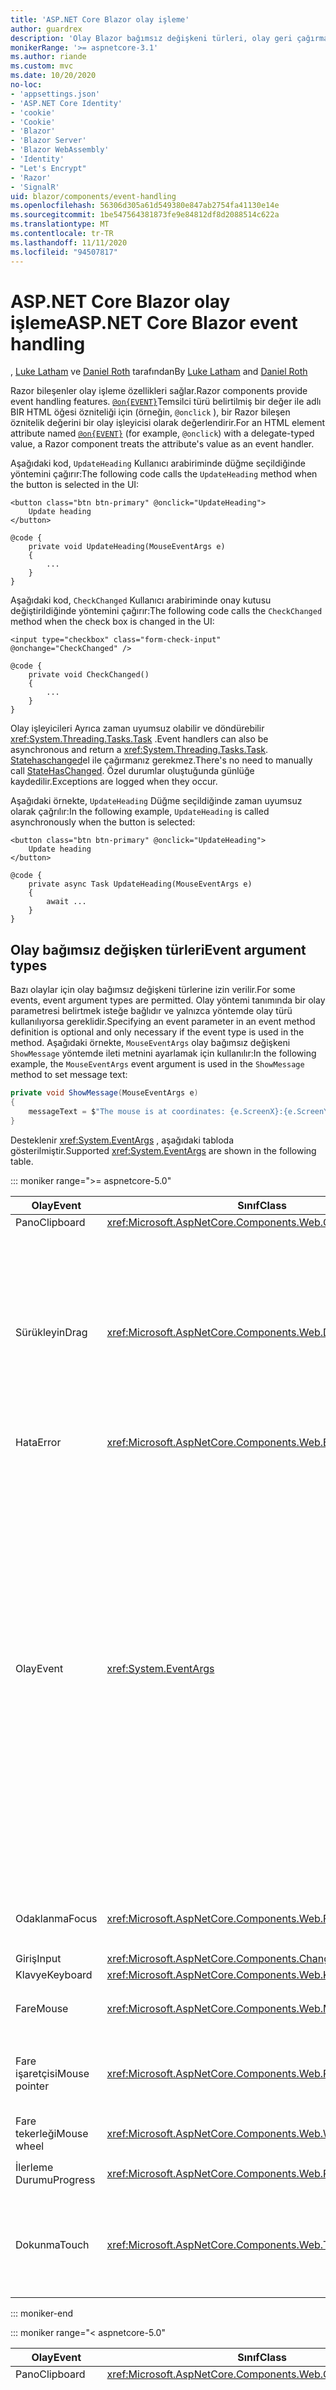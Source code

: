 ```yaml
---
title: 'ASP.NET Core Blazor olay işleme'
author: guardrex
description: 'Olay Blazor bağımsız değişkeni türleri, olay geri çağırmaları ve varsayılan tarayıcı olaylarını yönetmek dahil olmak üzere olay işleme özellikleri hakkında bilgi edinin.'
monikerRange: '>= aspnetcore-3.1'
ms.author: riande
ms.custom: mvc
ms.date: 10/20/2020
no-loc:
- 'appsettings.json'
- 'ASP.NET Core Identity'
- 'cookie'
- 'Cookie'
- 'Blazor'
- 'Blazor Server'
- 'Blazor WebAssembly'
- 'Identity'
- "Let's Encrypt"
- 'Razor'
- 'SignalR'
uid: blazor/components/event-handling
ms.openlocfilehash: 56306d305a61d549380e847ab2754fa41130e14e
ms.sourcegitcommit: 1be547564381873fe9e84812df8d2088514c622a
ms.translationtype: MT
ms.contentlocale: tr-TR
ms.lasthandoff: 11/11/2020
ms.locfileid: "94507817"
---
```

# <a name="aspnet-core-no-locblazor-event-handling"></a><span data-ttu-id="b1214-103">ASP.NET Core Blazor olay işleme</span><span class="sxs-lookup"><span data-stu-id="b1214-103">ASP.NET Core Blazor event handling</span></span>

<span data-ttu-id="b1214-104">, [Luke Latham](https://github.com/guardrex) ve [Daniel Roth](https://github.com/danroth27) tarafından</span><span class="sxs-lookup"><span data-stu-id="b1214-104">By [Luke Latham](https://github.com/guardrex) and [Daniel Roth](https://github.com/danroth27)</span></span>

<span data-ttu-id="b1214-105">Razor bileşenler olay işleme özellikleri sağlar.</span><span class="sxs-lookup"><span data-stu-id="b1214-105">Razor components provide event handling features.</span></span> <span data-ttu-id="b1214-106">[`@on{EVENT}`](xref:mvc/views/razor#onevent)Temsilci türü belirtilmiş bir değer ile adlı BIR HTML öğesi özniteliği için (örneğin, `@onclick` ), bir Razor bileşen öznitelik değerini bir olay işleyicisi olarak değerlendirir.</span><span class="sxs-lookup"><span data-stu-id="b1214-106">For an HTML element attribute named [`@on{EVENT}`](xref:mvc/views/razor#onevent) (for example, `@onclick`) with a delegate-typed value, a Razor component treats the attribute's value as an event handler.</span></span>

<span data-ttu-id="b1214-107">Aşağıdaki kod, `UpdateHeading` Kullanıcı arabiriminde düğme seçildiğinde yöntemini çağırır:</span><span class="sxs-lookup"><span data-stu-id="b1214-107">The following code calls the `UpdateHeading` method when the button is selected in the UI:</span></span>

```razor
<button class="btn btn-primary" @onclick="UpdateHeading">
    Update heading
</button>

@code {
    private void UpdateHeading(MouseEventArgs e)
    {
        ...
    }
}
```

<span data-ttu-id="b1214-108">Aşağıdaki kod, `CheckChanged` Kullanıcı arabiriminde onay kutusu değiştirildiğinde yöntemini çağırır:</span><span class="sxs-lookup"><span data-stu-id="b1214-108">The following code calls the `CheckChanged` method when the check box is changed in the UI:</span></span>

```razor
<input type="checkbox" class="form-check-input" @onchange="CheckChanged" />

@code {
    private void CheckChanged()
    {
        ...
    }
}
```

<span data-ttu-id="b1214-109">Olay işleyicileri Ayrıca zaman uyumsuz olabilir ve döndürebilir <xref:System.Threading.Tasks.Task> .</span><span class="sxs-lookup"><span data-stu-id="b1214-109">Event handlers can also be asynchronous and return a <xref:System.Threading.Tasks.Task>.</span></span> <span data-ttu-id="b1214-110">[Statehaschanged](xref:blazor/components/lifecycle#state-changes)el ile çağırmanız gerekmez.</span><span class="sxs-lookup"><span data-stu-id="b1214-110">There's no need to manually call [StateHasChanged](xref:blazor/components/lifecycle#state-changes).</span></span> <span data-ttu-id="b1214-111">Özel durumlar oluştuğunda günlüğe kaydedilir.</span><span class="sxs-lookup"><span data-stu-id="b1214-111">Exceptions are logged when they occur.</span></span>

<span data-ttu-id="b1214-112">Aşağıdaki örnekte, `UpdateHeading` Düğme seçildiğinde zaman uyumsuz olarak çağrılır:</span><span class="sxs-lookup"><span data-stu-id="b1214-112">In the following example, `UpdateHeading` is called asynchronously when the button is selected:</span></span>

```razor
<button class="btn btn-primary" @onclick="UpdateHeading">
    Update heading
</button>

@code {
    private async Task UpdateHeading(MouseEventArgs e)
    {
        await ...
    }
}
```

## <a name="event-argument-types"></a><span data-ttu-id="b1214-113">Olay bağımsız değişken türleri</span><span class="sxs-lookup"><span data-stu-id="b1214-113">Event argument types</span></span>

<span data-ttu-id="b1214-114">Bazı olaylar için olay bağımsız değişkeni türlerine izin verilir.</span><span class="sxs-lookup"><span data-stu-id="b1214-114">For some events, event argument types are permitted.</span></span> <span data-ttu-id="b1214-115">Olay yöntemi tanımında bir olay parametresi belirtmek isteğe bağlıdır ve yalnızca yöntemde olay türü kullanılıyorsa gereklidir.</span><span class="sxs-lookup"><span data-stu-id="b1214-115">Specifying an event parameter in an event method definition is optional and only necessary if the event type is used in the method.</span></span> <span data-ttu-id="b1214-116">Aşağıdaki örnekte, `MouseEventArgs` olay bağımsız değişkeni `ShowMessage` yöntemde ileti metnini ayarlamak için kullanılır:</span><span class="sxs-lookup"><span data-stu-id="b1214-116">In the following example, the `MouseEventArgs` event argument is used in the `ShowMessage` method to set message text:</span></span>

```csharp
private void ShowMessage(MouseEventArgs e)
{
    messageText = $"The mouse is at coordinates: {e.ScreenX}:{e.ScreenY}";
}
```

<span data-ttu-id="b1214-117">Desteklenir <xref:System.EventArgs> , aşağıdaki tabloda gösterilmiştir.</span><span class="sxs-lookup"><span data-stu-id="b1214-117">Supported <xref:System.EventArgs> are shown in the following table.</span></span>

::: moniker range=">= aspnetcore-5.0"

| <span data-ttu-id="b1214-118">Olay</span><span class="sxs-lookup"><span data-stu-id="b1214-118">Event</span></span>            | <span data-ttu-id="b1214-119">Sınıf</span><span class="sxs-lookup"><span data-stu-id="b1214-119">Class</span></span>  | <span data-ttu-id="b1214-120">DOM olayları ve notları</span><span class="sxs-lookup"><span data-stu-id="b1214-120">DOM events and notes</span></span> |
| ---------------- | ------ | -------------------- |
| <span data-ttu-id="b1214-121">Pano</span><span class="sxs-lookup"><span data-stu-id="b1214-121">Clipboard</span></span>        | <xref:Microsoft.AspNetCore.Components.Web.ClipboardEventArgs> | <span data-ttu-id="b1214-122">`oncut`, `oncopy`, `onpaste`</span><span class="sxs-lookup"><span data-stu-id="b1214-122">`oncut`, `oncopy`, `onpaste`</span></span> |
| <span data-ttu-id="b1214-123">Sürükleyin</span><span class="sxs-lookup"><span data-stu-id="b1214-123">Drag</span></span>             | <xref:Microsoft.AspNetCore.Components.Web.DragEventArgs> | <span data-ttu-id="b1214-124">`ondrag`, `ondragstart`, `ondragenter`, `ondragleave`, `ondragover`, `ondrop`, `ondragend`</span><span class="sxs-lookup"><span data-stu-id="b1214-124">`ondrag`, `ondragstart`, `ondragenter`, `ondragleave`, `ondragover`, `ondrop`, `ondragend`</span></span><br><br><span data-ttu-id="b1214-125"><xref:Microsoft.AspNetCore.Components.Web.DataTransfer> ve <xref:Microsoft.AspNetCore.Components.Web.DataTransferItem> öğe verilerini sürüklemiş tutun.</span><span class="sxs-lookup"><span data-stu-id="b1214-125"><xref:Microsoft.AspNetCore.Components.Web.DataTransfer> and <xref:Microsoft.AspNetCore.Components.Web.DataTransferItem> hold dragged item data.</span></span><br><br><span data-ttu-id="b1214-126">Blazor [HTML sürükleme ve bırakma API 'Si](https://developer.mozilla.org/docs/Web/API/HTML_Drag_and_Drop_API)ile [js birlikte çalışma](xref:blazor/call-javascript-from-dotnet) kullanarak uygulamalarda sürükleyip bırakma uygulayın.</span><span class="sxs-lookup"><span data-stu-id="b1214-126">Implement drag and drop in Blazor apps using [JS interop](xref:blazor/call-javascript-from-dotnet) with [HTML Drag and Drop API](https://developer.mozilla.org/docs/Web/API/HTML_Drag_and_Drop_API).</span></span> |
| <span data-ttu-id="b1214-127">Hata</span><span class="sxs-lookup"><span data-stu-id="b1214-127">Error</span></span>            | <xref:Microsoft.AspNetCore.Components.Web.ErrorEventArgs> | `onerror` |
| <span data-ttu-id="b1214-128">Olay</span><span class="sxs-lookup"><span data-stu-id="b1214-128">Event</span></span>            | <xref:System.EventArgs> | <span data-ttu-id="b1214-129">*Genel*</span><span class="sxs-lookup"><span data-stu-id="b1214-129">*General*</span></span><br><span data-ttu-id="b1214-130">`onactivate`, `onbeforeactivate`, `onbeforedeactivate`, `ondeactivate`, `onfullscreenchange`, `onfullscreenerror`, `onloadeddata`, `onloadedmetadata`, `onpointerlockchange`, `onpointerlockerror`, `onreadystatechange`, `onscroll`</span><span class="sxs-lookup"><span data-stu-id="b1214-130">`onactivate`, `onbeforeactivate`, `onbeforedeactivate`, `ondeactivate`, `onfullscreenchange`, `onfullscreenerror`, `onloadeddata`, `onloadedmetadata`, `onpointerlockchange`, `onpointerlockerror`, `onreadystatechange`, `onscroll`</span></span><br><br><span data-ttu-id="b1214-131">*Pano*</span><span class="sxs-lookup"><span data-stu-id="b1214-131">*Clipboard*</span></span><br><span data-ttu-id="b1214-132">`onbeforecut`, `onbeforecopy`, `onbeforepaste`</span><span class="sxs-lookup"><span data-stu-id="b1214-132">`onbeforecut`, `onbeforecopy`, `onbeforepaste`</span></span><br><br><span data-ttu-id="b1214-133">*Giriş*</span><span class="sxs-lookup"><span data-stu-id="b1214-133">*Input*</span></span><br><span data-ttu-id="b1214-134">`oninvalid`, `onreset`, `onselect`, `onselectionchange`, `onselectstart`, `onsubmit`</span><span class="sxs-lookup"><span data-stu-id="b1214-134">`oninvalid`, `onreset`, `onselect`, `onselectionchange`, `onselectstart`, `onsubmit`</span></span><br><br><span data-ttu-id="b1214-135">*Medya*</span><span class="sxs-lookup"><span data-stu-id="b1214-135">*Media*</span></span><br><span data-ttu-id="b1214-136">`oncanplay`, `oncanplaythrough`, `oncuechange`, `ondurationchange`, `onemptied`, `onended`, `onpause`, `onplay`, `onplaying`, `onratechange`, `onseeked`, `onseeking`, `onstalled`, `onstop`, `onsuspend`, `ontimeupdate`, `ontoggle`, `onvolumechange`, `onwaiting`</span><span class="sxs-lookup"><span data-stu-id="b1214-136">`oncanplay`, `oncanplaythrough`, `oncuechange`, `ondurationchange`, `onemptied`, `onended`, `onpause`, `onplay`, `onplaying`, `onratechange`, `onseeked`, `onseeking`, `onstalled`, `onstop`, `onsuspend`, `ontimeupdate`, `ontoggle`, `onvolumechange`, `onwaiting`</span></span><br><br><span data-ttu-id="b1214-137"><xref:Microsoft.AspNetCore.Components.Web.EventHandlers> olay adlarıyla olay bağımsız değişken türleri arasındaki eşlemeleri yapılandırmak için öznitelikleri tutar.</span><span class="sxs-lookup"><span data-stu-id="b1214-137"><xref:Microsoft.AspNetCore.Components.Web.EventHandlers> holds attributes to configure the mappings between event names and event argument types.</span></span> |
| <span data-ttu-id="b1214-138">Odaklanma</span><span class="sxs-lookup"><span data-stu-id="b1214-138">Focus</span></span>            | <xref:Microsoft.AspNetCore.Components.Web.FocusEventArgs> | <span data-ttu-id="b1214-139">`onfocus`, `onblur`, `onfocusin`, `onfocusout`</span><span class="sxs-lookup"><span data-stu-id="b1214-139">`onfocus`, `onblur`, `onfocusin`, `onfocusout`</span></span><br><br><span data-ttu-id="b1214-140">İçin destek içermez `relatedTarget` .</span><span class="sxs-lookup"><span data-stu-id="b1214-140">Doesn't include support for `relatedTarget`.</span></span> |
| <span data-ttu-id="b1214-141">Giriş</span><span class="sxs-lookup"><span data-stu-id="b1214-141">Input</span></span>            | <xref:Microsoft.AspNetCore.Components.ChangeEventArgs> | <span data-ttu-id="b1214-142">`onchange`, `oninput`</span><span class="sxs-lookup"><span data-stu-id="b1214-142">`onchange`, `oninput`</span></span> |
| <span data-ttu-id="b1214-143">Klavye</span><span class="sxs-lookup"><span data-stu-id="b1214-143">Keyboard</span></span>         | <xref:Microsoft.AspNetCore.Components.Web.KeyboardEventArgs> | <span data-ttu-id="b1214-144">`onkeydown`, `onkeypress`, `onkeyup`</span><span class="sxs-lookup"><span data-stu-id="b1214-144">`onkeydown`, `onkeypress`, `onkeyup`</span></span> |
| <span data-ttu-id="b1214-145">Fare</span><span class="sxs-lookup"><span data-stu-id="b1214-145">Mouse</span></span>            | <xref:Microsoft.AspNetCore.Components.Web.MouseEventArgs> | <span data-ttu-id="b1214-146">`onclick`, `oncontextmenu`, `ondblclick`, `onmousedown`, `onmouseup`, `onmouseover`, `onmousemove`, `onmouseout`</span><span class="sxs-lookup"><span data-stu-id="b1214-146">`onclick`, `oncontextmenu`, `ondblclick`, `onmousedown`, `onmouseup`, `onmouseover`, `onmousemove`, `onmouseout`</span></span> |
| <span data-ttu-id="b1214-147">Fare işaretçisi</span><span class="sxs-lookup"><span data-stu-id="b1214-147">Mouse pointer</span></span>    | <xref:Microsoft.AspNetCore.Components.Web.PointerEventArgs> | <span data-ttu-id="b1214-148">`onpointerdown`, `onpointerup`, `onpointercancel`, `onpointermove`, `onpointerover`, `onpointerout`, `onpointerenter`, `onpointerleave`, `ongotpointercapture`, `onlostpointercapture`</span><span class="sxs-lookup"><span data-stu-id="b1214-148">`onpointerdown`, `onpointerup`, `onpointercancel`, `onpointermove`, `onpointerover`, `onpointerout`, `onpointerenter`, `onpointerleave`, `ongotpointercapture`, `onlostpointercapture`</span></span> |
| <span data-ttu-id="b1214-149">Fare tekerleği</span><span class="sxs-lookup"><span data-stu-id="b1214-149">Mouse wheel</span></span>      | <xref:Microsoft.AspNetCore.Components.Web.WheelEventArgs> | <span data-ttu-id="b1214-150">`onwheel`, `onmousewheel`</span><span class="sxs-lookup"><span data-stu-id="b1214-150">`onwheel`, `onmousewheel`</span></span> |
| <span data-ttu-id="b1214-151">İlerleme Durumu</span><span class="sxs-lookup"><span data-stu-id="b1214-151">Progress</span></span>         | <xref:Microsoft.AspNetCore.Components.Web.ProgressEventArgs> | <span data-ttu-id="b1214-152">`onabort`, `onload`, `onloadend`, `onloadstart`, `onprogress`, `ontimeout`</span><span class="sxs-lookup"><span data-stu-id="b1214-152">`onabort`, `onload`, `onloadend`, `onloadstart`, `onprogress`, `ontimeout`</span></span> |
| <span data-ttu-id="b1214-153">Dokunma</span><span class="sxs-lookup"><span data-stu-id="b1214-153">Touch</span></span>            | <xref:Microsoft.AspNetCore.Components.Web.TouchEventArgs> | <span data-ttu-id="b1214-154">`ontouchstart`, `ontouchend`, `ontouchmove`, `ontouchenter`, `ontouchleave`, `ontouchcancel`</span><span class="sxs-lookup"><span data-stu-id="b1214-154">`ontouchstart`, `ontouchend`, `ontouchmove`, `ontouchenter`, `ontouchleave`, `ontouchcancel`</span></span><br><br><span data-ttu-id="b1214-155"><xref:Microsoft.AspNetCore.Components.Web.TouchPoint> dokunarak duyarlı bir cihazdaki tek bir iletişim noktasını temsil eder.</span><span class="sxs-lookup"><span data-stu-id="b1214-155"><xref:Microsoft.AspNetCore.Components.Web.TouchPoint> represents a single contact point on a touch-sensitive device.</span></span> |

::: moniker-end

::: moniker range="< aspnetcore-5.0"

| <span data-ttu-id="b1214-156">Olay</span><span class="sxs-lookup"><span data-stu-id="b1214-156">Event</span></span>            | <span data-ttu-id="b1214-157">Sınıf</span><span class="sxs-lookup"><span data-stu-id="b1214-157">Class</span></span> | <span data-ttu-id="b1214-158">DOM olayları ve notları</span><span class="sxs-lookup"><span data-stu-id="b1214-158">DOM events and notes</span></span> |
| ---------------- | ----- | -------------------- |
| <span data-ttu-id="b1214-159">Pano</span><span class="sxs-lookup"><span data-stu-id="b1214-159">Clipboard</span></span>        | <xref:Microsoft.AspNetCore.Components.Web.ClipboardEventArgs> | <span data-ttu-id="b1214-160">`oncut`, `oncopy`, `onpaste`</span><span class="sxs-lookup"><span data-stu-id="b1214-160">`oncut`, `oncopy`, `onpaste`</span></span> |
| <span data-ttu-id="b1214-161">Sürükleyin</span><span class="sxs-lookup"><span data-stu-id="b1214-161">Drag</span></span>             | <xref:Microsoft.AspNetCore.Components.Web.DragEventArgs> | <span data-ttu-id="b1214-162">`ondrag`, `ondragstart`, `ondragenter`, `ondragleave`, `ondragover`, `ondrop`, `ondragend`</span><span class="sxs-lookup"><span data-stu-id="b1214-162">`ondrag`, `ondragstart`, `ondragenter`, `ondragleave`, `ondragover`, `ondrop`, `ondragend`</span></span><br><br><span data-ttu-id="b1214-163"><xref:Microsoft.AspNetCore.Components.Web.DataTransfer> ve <xref:Microsoft.AspNetCore.Components.Web.DataTransferItem> öğe verilerini sürüklemiş tutun.</span><span class="sxs-lookup"><span data-stu-id="b1214-163"><xref:Microsoft.AspNetCore.Components.Web.DataTransfer> and <xref:Microsoft.AspNetCore.Components.Web.DataTransferItem> hold dragged item data.</span></span><br><br><span data-ttu-id="b1214-164">Blazor [HTML sürükleme ve bırakma API 'Si](https://developer.mozilla.org/docs/Web/API/HTML_Drag_and_Drop_API)ile [js birlikte çalışma](xref:blazor/call-javascript-from-dotnet) kullanarak uygulamalarda sürükleyip bırakma uygulayın.</span><span class="sxs-lookup"><span data-stu-id="b1214-164">Implement drag and drop in Blazor apps using [JS interop](xref:blazor/call-javascript-from-dotnet) with [HTML Drag and Drop API](https://developer.mozilla.org/docs/Web/API/HTML_Drag_and_Drop_API).</span></span> |
| <span data-ttu-id="b1214-165">Hata</span><span class="sxs-lookup"><span data-stu-id="b1214-165">Error</span></span>            | <xref:Microsoft.AspNetCore.Components.Web.ErrorEventArgs> | `onerror` |
| <span data-ttu-id="b1214-166">Olay</span><span class="sxs-lookup"><span data-stu-id="b1214-166">Event</span></span>            | <xref:System.EventArgs> | <span data-ttu-id="b1214-167">*Genel*</span><span class="sxs-lookup"><span data-stu-id="b1214-167">*General*</span></span><br><span data-ttu-id="b1214-168">`onactivate`, `onbeforeactivate`, `onbeforedeactivate`, `ondeactivate`, `onfullscreenchange`, `onfullscreenerror`, `onloadeddata`, `onloadedmetadata`, `onpointerlockchange`, `onpointerlockerror`, `onreadystatechange`, `onscroll`</span><span class="sxs-lookup"><span data-stu-id="b1214-168">`onactivate`, `onbeforeactivate`, `onbeforedeactivate`, `ondeactivate`, `onfullscreenchange`, `onfullscreenerror`, `onloadeddata`, `onloadedmetadata`, `onpointerlockchange`, `onpointerlockerror`, `onreadystatechange`, `onscroll`</span></span><br><br><span data-ttu-id="b1214-169">*Pano*</span><span class="sxs-lookup"><span data-stu-id="b1214-169">*Clipboard*</span></span><br><span data-ttu-id="b1214-170">`onbeforecut`, `onbeforecopy`, `onbeforepaste`</span><span class="sxs-lookup"><span data-stu-id="b1214-170">`onbeforecut`, `onbeforecopy`, `onbeforepaste`</span></span><br><br><span data-ttu-id="b1214-171">*Giriş*</span><span class="sxs-lookup"><span data-stu-id="b1214-171">*Input*</span></span><br><span data-ttu-id="b1214-172">`oninvalid`, `onreset`, `onselect`, `onselectionchange`, `onselectstart`, `onsubmit`</span><span class="sxs-lookup"><span data-stu-id="b1214-172">`oninvalid`, `onreset`, `onselect`, `onselectionchange`, `onselectstart`, `onsubmit`</span></span><br><br><span data-ttu-id="b1214-173">*Medya*</span><span class="sxs-lookup"><span data-stu-id="b1214-173">*Media*</span></span><br><span data-ttu-id="b1214-174">`oncanplay`, `oncanplaythrough`, `oncuechange`, `ondurationchange`, `onemptied`, `onended`, `onpause`, `onplay`, `onplaying`, `onratechange`, `onseeked`, `onseeking`, `onstalled`, `onstop`, `onsuspend`, `ontimeupdate`, `onvolumechange`, `onwaiting`</span><span class="sxs-lookup"><span data-stu-id="b1214-174">`oncanplay`, `oncanplaythrough`, `oncuechange`, `ondurationchange`, `onemptied`, `onended`, `onpause`, `onplay`, `onplaying`, `onratechange`, `onseeked`, `onseeking`, `onstalled`, `onstop`, `onsuspend`, `ontimeupdate`, `onvolumechange`, `onwaiting`</span></span><br><br><span data-ttu-id="b1214-175"><xref:Microsoft.AspNetCore.Components.Web.EventHandlers> olay adlarıyla olay bağımsız değişken türleri arasındaki eşlemeleri yapılandırmak için öznitelikleri tutar.</span><span class="sxs-lookup"><span data-stu-id="b1214-175"><xref:Microsoft.AspNetCore.Components.Web.EventHandlers> holds attributes to configure the mappings between event names and event argument types.</span></span> |
| <span data-ttu-id="b1214-176">Odaklanma</span><span class="sxs-lookup"><span data-stu-id="b1214-176">Focus</span></span>            | <xref:Microsoft.AspNetCore.Components.Web.FocusEventArgs> | <span data-ttu-id="b1214-177">`onfocus`, `onblur`, `onfocusin`, `onfocusout`</span><span class="sxs-lookup"><span data-stu-id="b1214-177">`onfocus`, `onblur`, `onfocusin`, `onfocusout`</span></span><br><br><span data-ttu-id="b1214-178">İçin destek içermez `relatedTarget` .</span><span class="sxs-lookup"><span data-stu-id="b1214-178">Doesn't include support for `relatedTarget`.</span></span> |
| <span data-ttu-id="b1214-179">Giriş</span><span class="sxs-lookup"><span data-stu-id="b1214-179">Input</span></span>            | <xref:Microsoft.AspNetCore.Components.ChangeEventArgs> | <span data-ttu-id="b1214-180">`onchange`, `oninput`</span><span class="sxs-lookup"><span data-stu-id="b1214-180">`onchange`, `oninput`</span></span> |
| <span data-ttu-id="b1214-181">Klavye</span><span class="sxs-lookup"><span data-stu-id="b1214-181">Keyboard</span></span>         | <xref:Microsoft.AspNetCore.Components.Web.KeyboardEventArgs> | <span data-ttu-id="b1214-182">`onkeydown`, `onkeypress`, `onkeyup`</span><span class="sxs-lookup"><span data-stu-id="b1214-182">`onkeydown`, `onkeypress`, `onkeyup`</span></span> |
| <span data-ttu-id="b1214-183">Fare</span><span class="sxs-lookup"><span data-stu-id="b1214-183">Mouse</span></span>            | <xref:Microsoft.AspNetCore.Components.Web.MouseEventArgs> | <span data-ttu-id="b1214-184">`onclick`, `oncontextmenu`, `ondblclick`, `onmousedown`, `onmouseup`, `onmouseover`, `onmousemove`, `onmouseout`</span><span class="sxs-lookup"><span data-stu-id="b1214-184">`onclick`, `oncontextmenu`, `ondblclick`, `onmousedown`, `onmouseup`, `onmouseover`, `onmousemove`, `onmouseout`</span></span> |
| <span data-ttu-id="b1214-185">Fare işaretçisi</span><span class="sxs-lookup"><span data-stu-id="b1214-185">Mouse pointer</span></span>    | <xref:Microsoft.AspNetCore.Components.Web.PointerEventArgs> | <span data-ttu-id="b1214-186">`onpointerdown`, `onpointerup`, `onpointercancel`, `onpointermove`, `onpointerover`, `onpointerout`, `onpointerenter`, `onpointerleave`, `ongotpointercapture`, `onlostpointercapture`</span><span class="sxs-lookup"><span data-stu-id="b1214-186">`onpointerdown`, `onpointerup`, `onpointercancel`, `onpointermove`, `onpointerover`, `onpointerout`, `onpointerenter`, `onpointerleave`, `ongotpointercapture`, `onlostpointercapture`</span></span> |
| <span data-ttu-id="b1214-187">Fare tekerleği</span><span class="sxs-lookup"><span data-stu-id="b1214-187">Mouse wheel</span></span>      | <xref:Microsoft.AspNetCore.Components.Web.WheelEventArgs> | <span data-ttu-id="b1214-188">`onwheel`, `onmousewheel`</span><span class="sxs-lookup"><span data-stu-id="b1214-188">`onwheel`, `onmousewheel`</span></span> |
| <span data-ttu-id="b1214-189">İlerleme Durumu</span><span class="sxs-lookup"><span data-stu-id="b1214-189">Progress</span></span>         | <xref:Microsoft.AspNetCore.Components.Web.ProgressEventArgs> | <span data-ttu-id="b1214-190">`onabort`, `onload`, `onloadend`, `onloadstart`, `onprogress`, `ontimeout`</span><span class="sxs-lookup"><span data-stu-id="b1214-190">`onabort`, `onload`, `onloadend`, `onloadstart`, `onprogress`, `ontimeout`</span></span> |
| <span data-ttu-id="b1214-191">Dokunma</span><span class="sxs-lookup"><span data-stu-id="b1214-191">Touch</span></span>            | <xref:Microsoft.AspNetCore.Components.Web.TouchEventArgs> | <span data-ttu-id="b1214-192">`ontouchstart`, `ontouchend`, `ontouchmove`, `ontouchenter`, `ontouchleave`, `ontouchcancel`</span><span class="sxs-lookup"><span data-stu-id="b1214-192">`ontouchstart`, `ontouchend`, `ontouchmove`, `ontouchenter`, `ontouchleave`, `ontouchcancel`</span></span><br><br><span data-ttu-id="b1214-193"><xref:Microsoft.AspNetCore.Components.Web.TouchPoint> dokunarak duyarlı bir cihazdaki tek bir iletişim noktasını temsil eder.</span><span class="sxs-lookup"><span data-stu-id="b1214-193"><xref:Microsoft.AspNetCore.Components.Web.TouchPoint> represents a single contact point on a touch-sensitive device.</span></span> |

::: moniker-end

<span data-ttu-id="b1214-194">Daha fazla bilgi için aşağıdaki kaynaklara bakın:</span><span class="sxs-lookup"><span data-stu-id="b1214-194">For more information, see the following resources:</span></span>

* <span data-ttu-id="b1214-195">[ `EventArgs` ASP.NET Core başvuru kaynağındaki sınıflar (DotNet/aspnetcore `master` dalı)](https://github.com/dotnet/aspnetcore/tree/master/src/Components/Web/src/Web).</span><span class="sxs-lookup"><span data-stu-id="b1214-195">[`EventArgs` classes in the ASP.NET Core reference source (dotnet/aspnetcore `master` branch)](https://github.com/dotnet/aspnetcore/tree/master/src/Components/Web/src/Web).</span></span> <span data-ttu-id="b1214-196">`master`Dal, *sonraki* ASP.NET Core sürümü için geliştirme aşamasındaki API 'yi temsil eder.</span><span class="sxs-lookup"><span data-stu-id="b1214-196">The `master` branch represents API under development for the *next* ASP.NET Core release.</span></span> <span data-ttu-id="b1214-197">Geçerli sürüm için uygun GitHub depo dalını (örneğin, `release/3.1` ) seçin.</span><span class="sxs-lookup"><span data-stu-id="b1214-197">For the current release, select the appropriate GitHub repository branch (for example, `release/3.1`).</span></span>
* <span data-ttu-id="b1214-198">[MDN Web belgeleri: GlobalEventHandlers](https://developer.mozilla.org/docs/Web/API/GlobalEventHandlers): hangi HTML ÖĞELERININ her Dom olayını destekledikleri hakkında bilgiler içerir.</span><span class="sxs-lookup"><span data-stu-id="b1214-198">[MDN web docs: GlobalEventHandlers](https://developer.mozilla.org/docs/Web/API/GlobalEventHandlers): Includes information on which HTML elements support each DOM event.</span></span>

## <a name="lambda-expressions"></a><span data-ttu-id="b1214-199">Lambda ifadeleri</span><span class="sxs-lookup"><span data-stu-id="b1214-199">Lambda expressions</span></span>

<span data-ttu-id="b1214-200">[Lambda ifadeleri](/dotnet/csharp/programming-guide/statements-expressions-operators/lambda-expressions) de kullanılabilir:</span><span class="sxs-lookup"><span data-stu-id="b1214-200">[Lambda expressions](/dotnet/csharp/programming-guide/statements-expressions-operators/lambda-expressions) can also be used:</span></span>

```razor
<button @onclick="@(e => Console.WriteLine("Hello, world!"))">Say hello</button>
```

<span data-ttu-id="b1214-201">Genellikle, bir dizi öğe üzerinde yineleme yaparken olduğu gibi ek değerlerin üzerinde kapatılabilir.</span><span class="sxs-lookup"><span data-stu-id="b1214-201">It's often convenient to close over additional values, such as when iterating over a set of elements.</span></span> <span data-ttu-id="b1214-202">Aşağıdaki örnek, her biri `UpdateHeading` Kullanıcı arabiriminde seçildiğinde bir olay bağımsız değişkeni ( <xref:Microsoft.AspNetCore.Components.Web.MouseEventArgs> ) ve düğme numarası () geçiren üç düğme oluşturur `buttonNumber` :</span><span class="sxs-lookup"><span data-stu-id="b1214-202">The following example creates three buttons, each of which calls `UpdateHeading` passing an event argument (<xref:Microsoft.AspNetCore.Components.Web.MouseEventArgs>) and its button number (`buttonNumber`) when selected in the UI:</span></span>

```razor
<h2>@message</h2>

@for (var i = 1; i < 4; i++)
{
    var buttonNumber = i;

    <button class="btn btn-primary"
            @onclick="@(e => UpdateHeading(e, buttonNumber))">
        Button #@i
    </button>
}

@code {
    private string message = "Select a button to learn its position.";

    private void UpdateHeading(MouseEventArgs e, int buttonNumber)
    {
        message = $"You selected Button #{buttonNumber} at " +
            $"mouse position: {e.ClientX} X {e.ClientY}.";
    }
}
```

> [!NOTE]
> <span data-ttu-id="b1214-203">Bir **not** Loop değişkenini, `i` Yukarıdaki döngü örneğinde olduğu gibi doğrudan bir lambda ifadesinde kullanmayın `for` .</span><span class="sxs-lookup"><span data-stu-id="b1214-203">Do **not** use a loop variable directly in a lambda expression, such as `i` in the preceding `for` loop example.</span></span> <span data-ttu-id="b1214-204">Aksi halde, aynı değişken tüm lambda ifadeleri tarafından kullanılır ve tüm Lambdalar için aynı değerin kullanılmasına neden olur.</span><span class="sxs-lookup"><span data-stu-id="b1214-204">Otherwise, the same variable is used by all lambda expressions, which results in use of the same value in all lambdas.</span></span> <span data-ttu-id="b1214-205">Değişkenin değerini her zaman yerel bir değişkende yakala ve sonra kullanın.</span><span class="sxs-lookup"><span data-stu-id="b1214-205">Always capture the variable's value in a local variable and then use it.</span></span> <span data-ttu-id="b1214-206">Önceki örnekte, Loop değişkeni `i` öğesine atanır `buttonNumber` .</span><span class="sxs-lookup"><span data-stu-id="b1214-206">In the preceding example, the loop variable `i` is assigned to `buttonNumber`.</span></span>

## <a name="eventcallback"></a><span data-ttu-id="b1214-207">EventCallback</span><span class="sxs-lookup"><span data-stu-id="b1214-207">EventCallback</span></span>

<span data-ttu-id="b1214-208">İç içe bileşenler içeren yaygın bir senaryo, bir alt bileşen olayı gerçekleştiğinde bir üst bileşenin yöntemini çalıştırma yöntemidir.</span><span class="sxs-lookup"><span data-stu-id="b1214-208">A common scenario with nested components is the desire to run a parent component's method when a child component event occurs.</span></span> <span data-ttu-id="b1214-209">`onclick`Alt bileşende gerçekleşen bir olay yaygın kullanım durumdur.</span><span class="sxs-lookup"><span data-stu-id="b1214-209">An `onclick` event occurring in the child component is a common use case.</span></span> <span data-ttu-id="b1214-210">Olayları bileşenler genelinde göstermek için bir kullanın <xref:Microsoft.AspNetCore.Components.EventCallback> .</span><span class="sxs-lookup"><span data-stu-id="b1214-210">To expose events across components, use an <xref:Microsoft.AspNetCore.Components.EventCallback>.</span></span> <span data-ttu-id="b1214-211">Bir üst bileşen bir alt bileşene geri çağırma yöntemi atayabilir <xref:Microsoft.AspNetCore.Components.EventCallback> .</span><span class="sxs-lookup"><span data-stu-id="b1214-211">A parent component can assign a callback method to a child component's <xref:Microsoft.AspNetCore.Components.EventCallback>.</span></span>

<span data-ttu-id="b1214-212">`ChildComponent`Örnek uygulamada ( `Components/ChildComponent.razor` ), bir düğmenin `onclick` işleyicisinin örnekten bir temsilci alacak şekilde nasıl ayarlandığını gösterir <xref:Microsoft.AspNetCore.Components.EventCallback> `ParentComponent` .</span><span class="sxs-lookup"><span data-stu-id="b1214-212">The `ChildComponent` in the sample app (`Components/ChildComponent.razor`) demonstrates how a button's `onclick` handler is set up to receive an <xref:Microsoft.AspNetCore.Components.EventCallback> delegate from the sample's `ParentComponent`.</span></span> <span data-ttu-id="b1214-213">,, <xref:Microsoft.AspNetCore.Components.EventCallback> `MouseEventArgs` `onclick` Bir çevre cihazından bir olay için uygun olan ile öğesine yazılır:</span><span class="sxs-lookup"><span data-stu-id="b1214-213">The <xref:Microsoft.AspNetCore.Components.EventCallback> is typed with `MouseEventArgs`, which is appropriate for an `onclick` event from a peripheral device:</span></span>

[!code-razor[](../common/samples/5.x/BlazorWebAssemblySample/Components/ChildComponent.razor?highlight=5-7,17-18)]

<span data-ttu-id="b1214-214">, `ParentComponent` Alt öğenin <xref:Microsoft.AspNetCore.Components.EventCallback%601> ( `OnClickCallback` ) metodunu kendi yöntemine ayarlar `ShowMessage` .</span><span class="sxs-lookup"><span data-stu-id="b1214-214">The `ParentComponent` sets the child's <xref:Microsoft.AspNetCore.Components.EventCallback%601> (`OnClickCallback`) to its `ShowMessage` method.</span></span>

<span data-ttu-id="b1214-215">`Pages/ParentComponent.razor`:</span><span class="sxs-lookup"><span data-stu-id="b1214-215">`Pages/ParentComponent.razor`:</span></span>

```razor
@page "/ParentComponent"

<h1>Parent-child example</h1>

<ChildComponent Title="Panel Title from Parent"
                OnClickCallback="@ShowMessage">
    Content of the child component is supplied
    by the parent component.
</ChildComponent>

<p><b>@messageText</b></p>

@code {
    private string messageText;

    private void ShowMessage(MouseEventArgs e)
    {
        messageText = $"Blaze a new trail with Blazor! ({e.ScreenX}, {e.ScreenY})";
    }
}
```

<span data-ttu-id="b1214-216">Düğme ' de seçildiğinde `ChildComponent` :</span><span class="sxs-lookup"><span data-stu-id="b1214-216">When the button is selected in the `ChildComponent`:</span></span>

* <span data-ttu-id="b1214-217">`ParentComponent`Öğesinin `ShowMessage` yöntemi çağrılır.</span><span class="sxs-lookup"><span data-stu-id="b1214-217">The `ParentComponent`'s `ShowMessage` method is called.</span></span> <span data-ttu-id="b1214-218">`messageText` güncelleştirilir ve içinde görüntülenir `ParentComponent` .</span><span class="sxs-lookup"><span data-stu-id="b1214-218">`messageText` is updated and displayed in the `ParentComponent`.</span></span>
* <span data-ttu-id="b1214-219">[`StateHasChanged`](xref:blazor/components/lifecycle#state-changes)Geri çağırma yönteminde () bir çağrısı gerekli değildir `ShowMessage` .</span><span class="sxs-lookup"><span data-stu-id="b1214-219">A call to [`StateHasChanged`](xref:blazor/components/lifecycle#state-changes) isn't required in the callback's method (`ShowMessage`).</span></span> <span data-ttu-id="b1214-220"><xref:Microsoft.AspNetCore.Components.ComponentBase.StateHasChanged%2A> alt `ParentComponent` Olaylar, alt öğe içinde yürütülen olay işleyicilerinde bileşen rerendering tetiklenmesi için otomatik olarak çağrılır.</span><span class="sxs-lookup"><span data-stu-id="b1214-220"><xref:Microsoft.AspNetCore.Components.ComponentBase.StateHasChanged%2A> is called automatically to rerender the `ParentComponent`, just as child events trigger component rerendering in event handlers that execute within the child.</span></span>

<span data-ttu-id="b1214-221"><xref:Microsoft.AspNetCore.Components.EventCallback> ve <xref:Microsoft.AspNetCore.Components.EventCallback%601> zaman uyumsuz temsilcilere izin verir.</span><span class="sxs-lookup"><span data-stu-id="b1214-221"><xref:Microsoft.AspNetCore.Components.EventCallback> and <xref:Microsoft.AspNetCore.Components.EventCallback%601> permit asynchronous delegates.</span></span> <span data-ttu-id="b1214-222"><xref:Microsoft.AspNetCore.Components.EventCallback> kesin olarak yazılmış ve içinde herhangi bir tür bağımsız değişkeni geçişine izin veriyor `InvokeAsync(Object)` .</span><span class="sxs-lookup"><span data-stu-id="b1214-222"><xref:Microsoft.AspNetCore.Components.EventCallback> is weakly typed and allows passing any type argument in `InvokeAsync(Object)`.</span></span> <span data-ttu-id="b1214-223"><xref:Microsoft.AspNetCore.Components.EventCallback%601> kesin bir şekilde türdedir ve `T` Bu öğesine atanabilen bir bağımsız değişken geçirilmesini gerektirir `InvokeAsync(T)` `TValue` .</span><span class="sxs-lookup"><span data-stu-id="b1214-223"><xref:Microsoft.AspNetCore.Components.EventCallback%601> is strongly typed and requires passing a `T` argument in `InvokeAsync(T)` that's assignable to `TValue`.</span></span>

```razor
<ChildComponent 
    OnClickCallback="@(async () => { await Task.Yield(); messageText = "Blaze It!"; })" />
```

<span data-ttu-id="b1214-224">Bir <xref:Microsoft.AspNetCore.Components.EventCallback> veya <xref:Microsoft.AspNetCore.Components.EventCallback%601> ile çağırın <xref:Microsoft.AspNetCore.Components.EventCallback.InvokeAsync%2A> ve şunu bekler <xref:System.Threading.Tasks.Task> :</span><span class="sxs-lookup"><span data-stu-id="b1214-224">Invoke an <xref:Microsoft.AspNetCore.Components.EventCallback> or <xref:Microsoft.AspNetCore.Components.EventCallback%601> with <xref:Microsoft.AspNetCore.Components.EventCallback.InvokeAsync%2A> and await the <xref:System.Threading.Tasks.Task>:</span></span>

```csharp
await OnClickCallback.InvokeAsync(arg);
```

<span data-ttu-id="b1214-225"><xref:Microsoft.AspNetCore.Components.EventCallback> <xref:Microsoft.AspNetCore.Components.EventCallback%601> Olay işleme ve bağlama bileşeni parametreleri için ve kullanın.</span><span class="sxs-lookup"><span data-stu-id="b1214-225">Use <xref:Microsoft.AspNetCore.Components.EventCallback> and <xref:Microsoft.AspNetCore.Components.EventCallback%601> for event handling and binding component parameters.</span></span>

<span data-ttu-id="b1214-226">Kesin olarak belirlenmiş türü tercih edin <xref:Microsoft.AspNetCore.Components.EventCallback%601> <xref:Microsoft.AspNetCore.Components.EventCallback> .</span><span class="sxs-lookup"><span data-stu-id="b1214-226">Prefer the strongly typed <xref:Microsoft.AspNetCore.Components.EventCallback%601> over <xref:Microsoft.AspNetCore.Components.EventCallback>.</span></span> <span data-ttu-id="b1214-227"><xref:Microsoft.AspNetCore.Components.EventCallback%601> bileşenin kullanıcılarına daha iyi hata geri bildirimi sağlar.</span><span class="sxs-lookup"><span data-stu-id="b1214-227"><xref:Microsoft.AspNetCore.Components.EventCallback%601> provides better error feedback to users of the component.</span></span> <span data-ttu-id="b1214-228">Diğer UI olay işleyicileriyle benzer şekilde, olay parametresini belirtmek isteğe bağlıdır.</span><span class="sxs-lookup"><span data-stu-id="b1214-228">Similar to other UI event handlers, specifying the event parameter is optional.</span></span> <span data-ttu-id="b1214-229"><xref:Microsoft.AspNetCore.Components.EventCallback>Geri çağırmaya hiçbir değer geçirilmemişse kullanın.</span><span class="sxs-lookup"><span data-stu-id="b1214-229">Use <xref:Microsoft.AspNetCore.Components.EventCallback> when there's no value passed to the callback.</span></span>

## <a name="prevent-default-actions"></a><span data-ttu-id="b1214-230">Varsayılan eylemleri engelle</span><span class="sxs-lookup"><span data-stu-id="b1214-230">Prevent default actions</span></span>

<span data-ttu-id="b1214-231">[`@on{EVENT}:preventDefault`](xref:mvc/views/razor#oneventpreventdefault)Bir olayın varsayılan eylemini engellemek için Directive özniteliğini kullanın.</span><span class="sxs-lookup"><span data-stu-id="b1214-231">Use the [`@on{EVENT}:preventDefault`](xref:mvc/views/razor#oneventpreventdefault) directive attribute to prevent the default action for an event.</span></span>

<span data-ttu-id="b1214-232">Giriş cihazında bir anahtar seçildiğinde ve öğe odağı bir metin kutusunda olduğunda, bir tarayıcı normalde metin kutusunda anahtarın karakterini görüntüler.</span><span class="sxs-lookup"><span data-stu-id="b1214-232">When a key is selected on an input device and the element focus is on a text box, a browser normally displays the key's character in the text box.</span></span> <span data-ttu-id="b1214-233">Aşağıdaki örnekte, Directive özniteliği belirtilerek varsayılan davranış engellenir `@onkeypress:preventDefault` .</span><span class="sxs-lookup"><span data-stu-id="b1214-233">In the following example, the default behavior is prevented by specifying the `@onkeypress:preventDefault` directive attribute.</span></span> <span data-ttu-id="b1214-234">Sayaç artar ve **+** anahtar `<input>` öğenin değerine yakalanmaz:</span><span class="sxs-lookup"><span data-stu-id="b1214-234">The counter increments, and the **+** key isn't captured into the `<input>` element's value:</span></span>

```razor
<input value="@count" @onkeypress="KeyHandler" @onkeypress:preventDefault />

@code {
    private int count = 0;

    private void KeyHandler(KeyboardEventArgs e)
    {
        if (e.Key == "+")
        {
            count++;
        }
    }
}
```

<span data-ttu-id="b1214-235">`@on{EVENT}:preventDefault`Özniteliği bir değer olmadan belirtmek ile eşdeğerdir `@on{EVENT}:preventDefault="true"` .</span><span class="sxs-lookup"><span data-stu-id="b1214-235">Specifying the `@on{EVENT}:preventDefault` attribute without a value is equivalent to `@on{EVENT}:preventDefault="true"`.</span></span>

<span data-ttu-id="b1214-236">Özniteliğin değeri de bir ifade olabilir.</span><span class="sxs-lookup"><span data-stu-id="b1214-236">The value of the attribute can also be an expression.</span></span> <span data-ttu-id="b1214-237">Aşağıdaki örnekte, `shouldPreventDefault` `bool` ya da olarak ayarlanan bir alandır `true` `false` :</span><span class="sxs-lookup"><span data-stu-id="b1214-237">In the following example, `shouldPreventDefault` is a `bool` field set to either `true` or `false`:</span></span>

```razor
<input @onkeypress:preventDefault="shouldPreventDefault" />
```

## <a name="stop-event-propagation"></a><span data-ttu-id="b1214-238">Olay yaymayı durdur</span><span class="sxs-lookup"><span data-stu-id="b1214-238">Stop event propagation</span></span>

<span data-ttu-id="b1214-239">[`@on{EVENT}:stopPropagation`](xref:mvc/views/razor#oneventstoppropagation)Olay yaymayı durdurmak için Directive özniteliğini kullanın.</span><span class="sxs-lookup"><span data-stu-id="b1214-239">Use the [`@on{EVENT}:stopPropagation`](xref:mvc/views/razor#oneventstoppropagation) directive attribute to stop event propagation.</span></span>

<span data-ttu-id="b1214-240">Aşağıdaki örnekte, onay kutusunun seçilmesi ikinci alt öğeden üst öğeye yayılan olay tıklamasını önler `<div>` `<div>` :</span><span class="sxs-lookup"><span data-stu-id="b1214-240">In the following example, selecting the check box prevents click events from the second child `<div>` from propagating to the parent `<div>`:</span></span>

```razor
<label>
    <input @bind="stopPropagation" type="checkbox" />
    Stop Propagation
</label>

<div @onclick="OnSelectParentDiv">
    <h3>Parent div</h3>

    <div @onclick="OnSelectChildDiv">
        Child div that doesn't stop propagation when selected.
    </div>

    <div @onclick="OnSelectChildDiv" @onclick:stopPropagation="stopPropagation">
        Child div that stops propagation when selected.
    </div>
</div>

@code {
    private bool stopPropagation = false;

    private void OnSelectParentDiv() => 
        Console.WriteLine($"The parent div was selected. {DateTime.Now}");
    private void OnSelectChildDiv() => 
        Console.WriteLine($"A child div was selected. {DateTime.Now}");
}
```

::: moniker range=">= aspnetcore-5.0"

## <a name="focus-an-element"></a><span data-ttu-id="b1214-241">Bir öğeyi odaklayın</span><span class="sxs-lookup"><span data-stu-id="b1214-241">Focus an element</span></span>

<span data-ttu-id="b1214-242">`FocusAsync`Kodda bir öğe odaklanmak için bir [öğe başvurusunda](xref:blazor/call-javascript-from-dotnet#capture-references-to-elements) çağırın:</span><span class="sxs-lookup"><span data-stu-id="b1214-242">Call `FocusAsync` on an [element reference](xref:blazor/call-javascript-from-dotnet#capture-references-to-elements) to focus an element in code:</span></span>

```razor
<input @ref="exampleInput" />

<button @onclick="ChangeFocus">Focus the Input Element</button>

@code {
    private ElementReference exampleInput;
    
    private async Task ChangeFocus()
    {
        await exampleInput.FocusAsync();
    }
}
```

::: moniker-end
